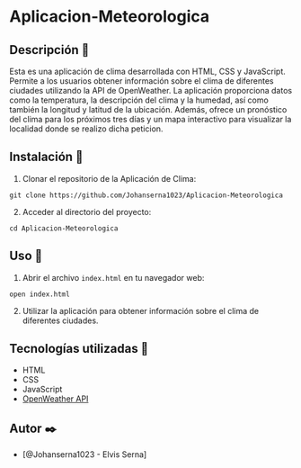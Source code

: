 # Aplicacion-Meteorologica

## Descripción 💫

Esta es una aplicación de clima desarrollada con HTML, CSS y JavaScript. Permite a los usuarios obtener información sobre el clima de diferentes ciudades utilizando la API de OpenWeather. La aplicación proporciona datos como la temperatura, la descripción del clima y la humedad, así como también la longitud y latitud de la ubicación. Además, ofrece un pronóstico del clima para los próximos tres días y un mapa interactivo para visualizar la localidad donde se realizo dicha peticion.

## Instalación 🔧

1. Clonar el repositorio de la Aplicación de Clima:
```
git clone https://github.com/Johanserna1023/Aplicacion-Meteorologica
```

2. Acceder al directorio del proyecto:
```
cd Aplicacion-Meteorologica
```

## Uso  📌

1. Abrir el archivo `index.html` en tu navegador web:
```
open index.html
```
2. Utilizar la aplicación para obtener información sobre el clima de diferentes ciudades.

## Tecnologías utilizadas  🔨

- HTML
- CSS
- JavaScript
- [OpenWeather API](https://openweathermap.org/api)  


## Autor  ✒️
- [@Johanserna1023 - Elvis Serna]


